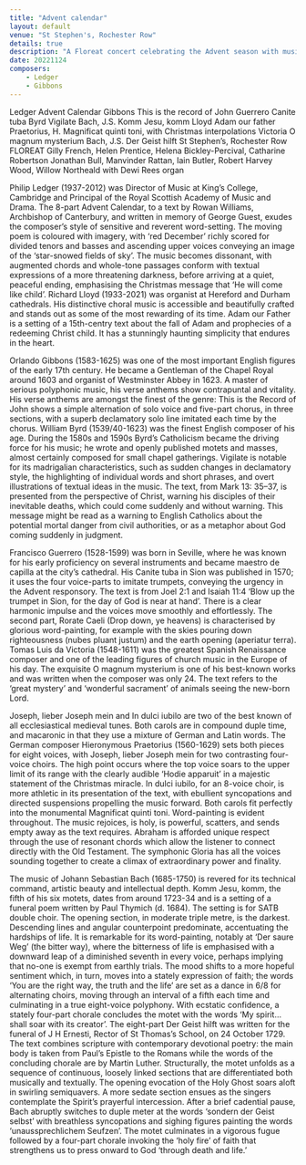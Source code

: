 ```yaml
---
title: "Advent calendar"
layout: default
venue: "St Stephen's, Rochester Row"
details: true
description: "A Floreat concert celebrating the Advent season with music marking the approach of Christmas."
date: 20221124
composers:
    - Ledger
    - Gibbons
---
```

Ledger Advent Calendar
Gibbons This is the record of John
Guerrero Canite tuba
Byrd Vigilate
Bach, J.S. Komm Jesu, komm
Lloyd Adam our father
Praetorius, H. Magnificat quinti toni, with Christmas interpolations
Victoria O magnum mysterium
Bach, J.S. Der Geist hilft
St Stephen’s, Rochester Row
FLOREAT
Gilly French, Helen Prentice, Helena Bickley-Percival, Catharine Robertson
Jonathan Bull, Manvinder Rattan, Iain Butler, Robert Harvey Wood, Willow Northeald
with Dewi Rees organ

 

Philip Ledger (1937-2012) was Director of Music at King’s College, Cambridge and Principal of the Royal Scottish Academy of Music and Drama.  The 8-part Advent Calendar, to a text by Rowan Williams, Archbishop of Canterbury, and written in memory of George Guest, exudes the composer’s style of sensitive and reverent word-setting.  The moving poem is coloured with imagery, with ‘red December’ richly scored for divided tenors and basses and ascending upper voices conveying an image of the ‘star-snowed fields of sky’.  The music becomes dissonant, with augmented chords and whole-tone passages conform with textual expressions of a more threatening darkness, before arriving at a quiet, peaceful ending, emphasising the Christmas message that ‘He will come like child’.   Richard Lloyd (1933-2021) was organist at Hereford and Durham cathedrals. His distinctive choral music is accessible and beautifully crafted and stands out as some of the most rewarding of its time.  Adam our Father is a setting of a 15th-centry text about the fall of Adam and prophecies of a redeeming Christ child.  It has a stunningly haunting simplicity that endures in the heart.

Orlando Gibbons (1583-1625) was one of the most important English figures of the early 17th century.  He became a Gentleman of the Chapel Royal around 1603 and organist of Westminster Abbey in 1623.  A master of serious polyphonic music, his verse anthems show contrapuntal and vitality.  His verse anthems are amongst the finest of the genre: This is the Record of John shows a simple alternation of solo voice and five-part chorus, in three sections, with a superb declamatory solo line imitated each time by the chorus.  William Byrd (1539/40-1623) was the finest English composer of his age. During the 1580s and 1590s Byrd’s Catholicism became the driving force for his music; he wrote and openly published motets and masses, almost certainly composed for small chapel gatherings.  Vigilate is notable for its madrigalian characteristics, such as sudden changes in declamatory style, the highlighting of individual words and short phrases, and overt illustrations of textual ideas in the music. The text, from Mark 13: 35–37, is presented from the perspective of Christ, warning his disciples of their inevitable deaths, which could come suddenly and without warning. This message might be read as a warning to English Catholics about the potential mortal danger from civil authorities, or as a metaphor about God coming suddenly in judgment.

Francisco Guerrero (1528-1599) was born in Seville, where he was known for his early proficiency on several instruments and became maestro de capilla at the city’s cathedral. His Canite tuba in Sion was published in 1570; it uses the four voice-parts to imitate trumpets, conveying the urgency in the Advent responsory. The text is from Joel 2:1 and Isaiah 11:4 ‘Blow up the trumpet in Sion, for the day of God is near at hand’.  There is a clear harmonic impulse and the voices move smoothly and effortlessly.  The second part, Rorate Caeli (Drop down, ye heavens) is characterised by glorious word-painting, for example with the skies pouring down righteousness (nubes pluant justum) and the earth opening (aperiatur terra).  Tomas Luis da Victoria (1548-1611) was the greatest Spanish Renaissance composer and one of the leading figures of church music in the Europe of his day. The exquisite O magnum mysterium is one of his best-known works and was written when the composer was only 24. The text refers to the ‘great mystery’ and ‘wonderful sacrament’ of animals seeing the new-born Lord.

Joseph, lieber Joseph mein and In dulci iubilo are two of the best known of all ecclesiastical medieval tunes. Both carols are in compound duple time, and macaronic in that they use a mixture of German and Latin words. The German composer Hieronymous Praetorius (1560-1629) sets both pieces for eight voices, with Joseph, lieber Joseph mein for two contrasting four-voice choirs. The high point occurs where the top voice soars to the upper limit of its range with the clearly audible ‘Hodie apparuit’ in a majestic statement of the Christmas miracle. In dulci iubilo, for an 8-voice choir, is more athletic in its presentation of the text, with ebullient syncopations and directed suspensions propelling the music forward. Both carols fit perfectly into the monumental Magnificat quinti toni. Word-painting is evident throughout. The music rejoices, is holy, is powerful, scatters, and sends empty away as the text requires. Abraham is afforded unique respect through the use of resonant chords which allow the listener to connect directly with the Old Testament. The symphonic Gloria has all the voices sounding together to create a climax of extraordinary power and finality.

The music of Johann Sebastian Bach (1685-1750) is revered for its technical command, artistic beauty and intellectual depth.  Komm Jesu, komm, the fifth of his six motets, dates from around 1723-34 and is a setting of a funeral poem written by Paul Thymich (d. 1684).  The setting is for SATB double choir.  The opening section, in moderate triple metre, is the darkest.  Descending lines and angular counterpoint predominate, accentuating the hardships of life. It is remarkable for its word-painting, notably at ‘Der saure Weg’ (the bitter way), where the bitterness of life is emphasised with a downward leap of a diminished seventh in every voice, perhaps implying that no-one is exempt from earthly trials. The mood shifts to a more hopeful sentiment which, in turn, moves into a stately expression of faith; the words ‘You are the right way, the truth and the life’ are set as a dance in 6/8 for alternating choirs, moving through an interval of a fifth each time and culminating in a true eight-voice polyphony. With ecstatic confidence, a stately four-part chorale concludes the motet with the words ‘My spirit…shall soar with its creator’.   The eight-part Der Geist hilft was written for the funeral of J H Ernesti, Rector of St Thomas’s School, on 24 October 1729. The text combines scripture with contemporary devotional poetry: the main body is taken from Paul’s Epistle to the Romans while the words of the concluding chorale are by Martin Luther. Structurally, the motet unfolds as a sequence of continuous, loosely linked sections that are differentiated both musically and textually. The opening evocation of the Holy Ghost soars aloft in swirling semiquavers. A more sedate section ensues as the singers contemplate the Spirit’s prayerful intercession. After a brief cadential pause, Bach abruptly switches to duple meter at the words ‘sondern der Geist selbst’ with breathless syncopations and sighing figures painting the words ‘unaussprechlichem Seufzen’. The motet culminates in a vigorous fugue followed by a four-part chorale invoking the ‘holy fire’ of faith that strengthens us to press onward to God ‘through death and life.’
